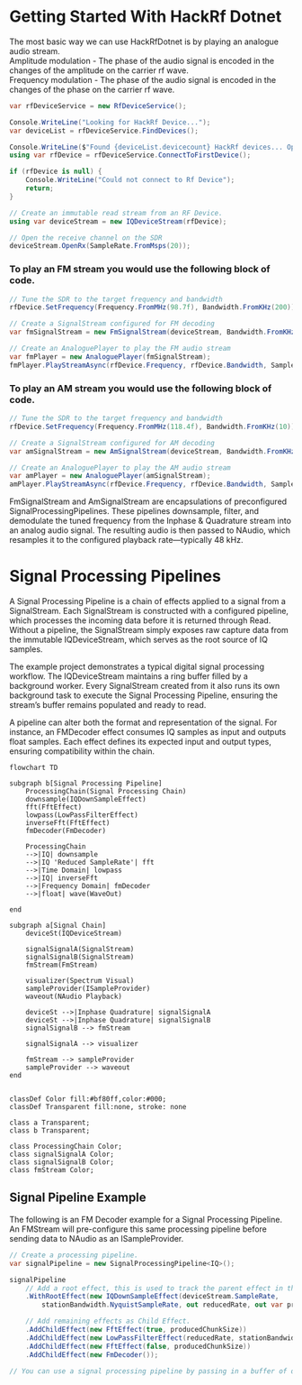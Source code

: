 # Getting Started With HackRf Dotnet
The most basic way we can use HackRfDotnet is by playing an analogue audio stream.  
Amplitude modulation - The phase of the audio signal is encoded in the changes of the amplitude on the carrier rf wave.  
Frequency modulation - The phase of the audio signal is encoded in the changes of the phase on the carrier rf wave.

```cs
var rfDeviceService = new RfDeviceService();

Console.WriteLine("Looking for HackRf Device...");
var deviceList = rfDeviceService.FindDevices();

Console.WriteLine($"Found {deviceList.devicecount} HackRf devices... Opening Rx");
using var rfDevice = rfDeviceService.ConnectToFirstDevice();

if (rfDevice is null) {
    Console.WriteLine("Could not connect to Rf Device");
    return;
}

// Create an immutable read stream from an RF Device.
using var deviceStream = new IQDeviceStream(rfDevice);

// Open the receive channel on the SDR
deviceStream.OpenRx(SampleRate.FromMsps(20));
```

### To play an FM stream you would use the following block of code.
```cs
// Tune the SDR to the target frequency and bandwidth
rfDevice.SetFrequency(Frequency.FromMHz(98.7f), Bandwidth.FromKHz(200));

// Create a SignalStream configured for FM decoding
var fmSignalStream = new FmSignalStream(deviceStream, Bandwidth.FromKHz(200), stereo: true);

// Create an AnaloguePlayer to play the FM audio stream
var fmPlayer = new AnaloguePlayer(fmSignalStream);
fmPlayer.PlayStreamAsync(rfDevice.Frequency, rfDevice.Bandwidth, SampleRate.FromKsps(48));
```

### To play an AM stream you would use the following block of code.
```cs
// Tune the SDR to the target frequency and bandwidth
rfDevice.SetFrequency(Frequency.FromMHz(118.4f), Bandwidth.FromKHz(10));

// Create a SignalStream configured for AM decoding
var amSignalStream = new AmSignalStream(deviceStream, Bandwidth.FromKHz(10));

// Create an AnaloguePlayer to play the AM audio stream
var amPlayer = new AnaloguePlayer(amSignalStream);
amPlayer.PlayStreamAsync(rfDevice.Frequency, rfDevice.Bandwidth, SampleRate.FromKsps(48));
```

FmSignalStream and AmSignalStream are encapsulations of preconfigured SignalProcessingPipelines. These pipelines downsample, filter, and demodulate the tuned frequency from the Inphase & Quadrature stream into an analog audio signal. The resulting audio is then passed to NAudio, which resamples it to the configured playback rate—typically 48 kHz.



# Signal Processing Pipelines
A Signal Processing Pipeline is a chain of effects applied to a signal from a SignalStream. Each SignalStream is constructed with a configured pipeline, which processes the incoming data before it is returned through Read. Without a pipeline, the SignalStream simply exposes raw capture data from the immutable IQDeviceStream, which serves as the root source of IQ samples.

The example project demonstrates a typical digital signal processing workflow. The IQDeviceStream maintains a ring buffer filled by a background worker. Every SignalStream created from it also runs its own background task to execute the Signal Processing Pipeline, ensuring the stream’s buffer remains populated and ready to read.

A pipeline can alter both the format and representation of the signal. For instance, an FMDecoder effect consumes IQ samples as input and outputs float samples. Each effect defines its expected input and output types, ensuring compatibility within the chain.
```mermaid
flowchart TD

subgraph b[Signal Processing Pipeline]
    ProcessingChain(Signal Processing Chain)
    downsample(IQDownSampleEffect)
    fft(FftEffect)
    lowpass(LowPassFilterEffect)
    inverseFft(FftEffect)
    fmDecoder(FmDecoder)

    ProcessingChain
    -->|IQ| downsample
    -->|IQ 'Reduced SampleRate'| fft
    -->|Time Domain| lowpass
    -->|IQ| inverseFft
    -->|Frequency Domain| fmDecoder
    -->|float| wave(WaveOut)

end

subgraph a[Signal Chain]
    deviceSt(IQDeviceStream)

    signalSignalA(SignalStream)
    signalSignalB(SignalStream)
    fmStream(FmStream)

    visualizer(Spectrum Visual)
    sampleProvider(ISampleProvider)
    waveout(NAudio Playback)

    deviceSt -->|Inphase Quadrature| signalSignalA
    deviceSt -->|Inphase Quadrature| signalSignalB
    signalSignalB --> fmStream

    signalSignalA --> visualizer

    fmStream --> sampleProvider
    sampleProvider --> waveout
end


classDef Color fill:#bf80ff,color:#000;
classDef Transparent fill:none, stroke: none

class a Transparent;
class b Transparent;

class ProcessingChain Color;
class signalSignalA Color;
class signalSignalB Color;
class fmStream Color;
```


## Signal Pipeline Example
The following is an FM Decoder example for a Signal Processing Pipeline.  
An FMStream will pre-configure this same processing pipeline before sending data to NAudio as an ISampleProvider.
```cs
// Create a processing pipeline.
var signalPipeline = new SignalProcessingPipeline<IQ>();

signalPipeline
    // Add a root effect, this is used to track the parent effect in the chain.
    .WithRootEffect(new IQDownSampleEffect(deviceStream.SampleRate,
        stationBandwidth.NyquistSampleRate, out reducedRate, out var producedChunkSize))

    // Add remaining effects as Child Effect.
    .AddChildEffect(new FftEffect(true, producedChunkSize))
    .AddChildEffect(new LowPassFilterEffect(reducedRate, stationBandwidth))
    .AddChildEffect(new FftEffect(false, producedChunkSize))
    .AddChildEffect(new FmDecoder());

// You can use a signal processing pipeline by passing in a buffer of data to be processed to the AffectSignal function.
```